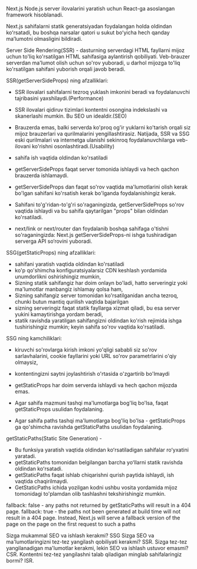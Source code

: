 Next.js Node.js server ilovalarini yaratish uchun React-ga asoslangan framework hisoblanadi.

Next.js sahifalarni statik generatsiyadan foydalangan holda oldindan koʻrsatadi, bu boshqa narsalar qatori
u sukut boʻyicha hech qanday maʼlumotni olmasligini bildiradi.

Server Side Rendering(SSR) - dasturning serverdagi HTML fayllarni mijoz uchun to'liq ko'rsatilgan
HTML sahifasiga aylantirish qobiliyati. Veb-brauzer serverdan ma'lumot olish uchun so'rov yuboradi,
u darhol mijozga to'liq ko'rsatilgan sahifani yuborish orqali javob beradi.

SSR(getServerSideProps) ning afzalliklari:
* SSR ilovalari sahifalarni tezroq yuklash imkonini beradi va foydalanuvchi tajribasini yaxshilaydi.(Performance)
* SSR ilovalari qidiruv tizimlari kontentni osongina indekslashi va skanerlashi mumkin. Bu SEO un idealdir.(SEO)
* Brauzerda emas, balki serverda ko'proq og'ir yuklarni ko'tarish orqali siz mijoz brauzerlari va 
qurilmalarini yengillashtirasiz. Natijada, SSR va SSG eski qurilmalari va internetga ulanishi sekinroq 
foydalanuvchilarga veb-ilovani ko'rishni osonlashtiradi.(Usability)

* sahifa ish vaqtida oldindan ko'rsatiladi
* getServerSideProps faqat server tomonida ishlaydi va hech qachon brauzerda ishlamaydi.
* getServerSideProps dan faqat so'rov vaqtida ma'lumotlarini olish kerak bo'lgan sahifani ko'rsatish kerak 
bo'lganda foydalanishingiz kerak.
* Sahifani to'g'ridan-to'g'ri so'raganingizda, getServerSideProps so'rov vaqtida ishlaydi va bu sahifa 
qaytarilgan "props" bilan oldindan ko'rsatiladi.
* next/link or next/router dan foydalanib boshqa sahifaga o'tishni so'raganingizda: 
Next.js getServerSideProps-ni ishga tushiradigan serverga API so‘rovini yuboradi.


SSG(getStaticProps) ning afzalliklari:
* sahifani yaratish vaqtida oldindan ko'rsatiladi
* ko'p qo'shimcha konfiguratsiyalarsiz CDN keshlash yordamida unumdorlikni oshirishingiz mumkin,
* Sizning statik sahifangiz har doim onlayn bo'ladi, hatto serveringiz yoki ma'lumotlar manbangiz ishlamay qolsa ham,
* Sizning sahifangiz server tomonidan ko'rsatilganidan ancha tezroq, chunki butun mantiq qurilish vaqtida bajarilgan
* sizning serveringiz faqat statik fayllarga xizmat qiladi, bu esa server yukini kamaytirishga yordam beradi,
* statik ravishda yaratilgan sahifangizni oldindan ko'rish rejimida ishga tushirishingiz mumkin; keyin sahifa so'rov vaqtida ko'rsatiladi.

SSG ning kamchiliklari:
* kiruvchi so'rovlarga kirish imkoni yo'qligi sababli siz so'rov sarlavhalarini, cookie fayllarini yoki URL so'rov parametrlarini o'qiy olmaysiz,
* kontentingizni saytni joylashtirish o'rtasida o'zgartirib bo'lmaydi

* getStaticProps har doim serverda ishlaydi va hech qachon mijozda emas.
* Agar sahifa mazmuni tashqi ma'lumotlarga bog'liq bo'lsa, faqat getStaticProps usulidan foydalaning.
* Agar sahifa paths tashqi ma'lumotlarga bog'liq bo'lsa - getStaticProps ga qo'shimcha ravishda 
getStaticPaths usulidan foydalaning.


getStaticPaths(Static Site Generation) - 
* Bu funksiya yaratish vaqtida oldindan koʻrsatiladigan sahifalar roʻyxatini yaratadi.
* getStaticPaths tomonidan belgilangan barcha yoʻllarni statik ravishda oldindan koʻrsatadi.
* getStaticPaths faqat ishlab chiqarishni qurish paytida ishlaydi, ish vaqtida chaqirilmaydi. 
* GetStaticPaths ichida yozilgan kodni ushbu vosita yordamida mijoz tomonidagi to'plamdan olib tashlashni 
tekshirishingiz mumkin.

fallback: false - any paths not returned by getStaticPaths will result in a 404 page.
fallback: true - the paths not been generated at build time will not result in a 404 page. Instead, Next.js will serve a fallback version
of the page on the page on the first request to such a paths


Sizga mukammal SEO va ishlash kerakmi? SSG
Sizga SEO va ma'lumotlaringizni tez-tez yangilash qobiliyati kerakmi? SSR.
Sizga tez-tez yangilanadigan ma'lumotlar kerakmi, lekin SEO va ishlash ustuvor emasmi? CSR.
Kontentni tez-tez yangilashni talab qiladigan minglab sahifalaringiz bormi? ISR.